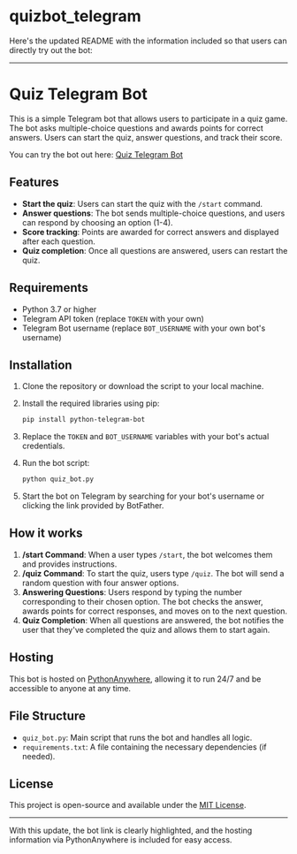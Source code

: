 # quizbot_telegram
Here's the updated README with the information included so that users can directly try out the bot:

---

# Quiz Telegram Bot

This is a simple Telegram bot that allows users to participate in a quiz game. The bot asks multiple-choice questions and awards points for correct answers. Users can start the quiz, answer questions, and track their score.

You can try the bot out here: [Quiz Telegram Bot](https://t.me/quizz_do_bot)

## Features

- **Start the quiz**: Users can start the quiz with the `/start` command.
- **Answer questions**: The bot sends multiple-choice questions, and users can respond by choosing an option (1-4).
- **Score tracking**: Points are awarded for correct answers and displayed after each question.
- **Quiz completion**: Once all questions are answered, users can restart the quiz.

## Requirements

- Python 3.7 or higher
- Telegram API token (replace `TOKEN` with your own)
- Telegram Bot username (replace `BOT_USERNAME` with your own bot's username)

## Installation

1. Clone the repository or download the script to your local machine.
2. Install the required libraries using pip:

   ```bash
   pip install python-telegram-bot
   ```

3. Replace the `TOKEN` and `BOT_USERNAME` variables with your bot's actual credentials.

4. Run the bot script:

   ```bash
   python quiz_bot.py
   ```

5. Start the bot on Telegram by searching for your bot's username or clicking the link provided by BotFather.

## How it works

1. **/start Command**: When a user types `/start`, the bot welcomes them and provides instructions.
2. **/quiz Command**: To start the quiz, users type `/quiz`. The bot will send a random question with four answer options.
3. **Answering Questions**: Users respond by typing the number corresponding to their chosen option. The bot checks the answer, awards points for correct responses, and moves on to the next question.
4. **Quiz Completion**: When all questions are answered, the bot notifies the user that they've completed the quiz and allows them to start again.

## Hosting

This bot is hosted on [PythonAnywhere](https://www.pythonanywhere.com/), allowing it to run 24/7 and be accessible to anyone at any time.

## File Structure

- `quiz_bot.py`: Main script that runs the bot and handles all logic.
- `requirements.txt`: A file containing the necessary dependencies (if needed).

## License

This project is open-source and available under the [MIT License](LICENSE).

---

With this update, the bot link is clearly highlighted, and the hosting information via PythonAnywhere is included for easy access.
